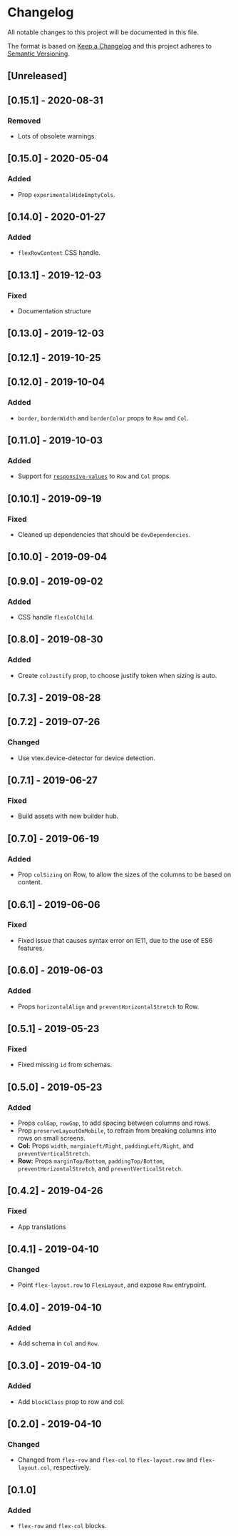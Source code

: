 # Changelog

All notable changes to this project will be documented in this file.

The format is based on [Keep a Changelog](http://keepachangelog.com/en/1.0.0/)
and this project adheres to [Semantic Versioning](http://semver.org/spec/v2.0.0.html).

## [Unreleased]

## [0.15.1] - 2020-08-31
### Removed
- Lots of obsolete warnings.

## [0.15.0] - 2020-05-04
### Added
- Prop `experimentalHideEmptyCols`.

## [0.14.0] - 2020-01-27
### Added
- `flexRowContent` CSS handle.

## [0.13.1] - 2019-12-03
### Fixed
- Documentation structure

## [0.13.0] - 2019-12-03

## [0.12.1] - 2019-10-25

## [0.12.0] - 2019-10-04
### Added
- `border`, `borderWidth` and `borderColor` props to `Row` and `Col`.

## [0.11.0] - 2019-10-03
### Added
- Support for [`responsive-values`](https://github.com/vtex-apps/responsive-values) to `Row` and `Col` props.

## [0.10.1] - 2019-09-19
### Fixed
- Cleaned up dependencies that should be `devDependencies`.

## [0.10.0] - 2019-09-04

## [0.9.0] - 2019-09-02
### Added
- CSS handle `flexColChild`.

## [0.8.0] - 2019-08-30
### Added
- Create `colJustify` prop, to choose justify token when sizing is auto.

## [0.7.3] - 2019-08-28

## [0.7.2] - 2019-07-26
### Changed
- Use vtex.device-detector for device detection.

## [0.7.1] - 2019-06-27
### Fixed
- Build assets with new builder hub.

## [0.7.0] - 2019-06-19
### Added
- Prop `colSizing` on Row, to allow the sizes of the columns to be based on content.

## [0.6.1] - 2019-06-06
### Fixed
- Fixed issue that causes syntax error on IE11, due to the use of ES6 features.

## [0.6.0] - 2019-06-03
### Added
- Props `horizontalAlign` and `preventHorizontalStretch` to Row.

## [0.5.1] - 2019-05-23
### Fixed
- Fixed missing `id` from schemas.

## [0.5.0] - 2019-05-23
### Added
- Props `colGap`, `rowGap`, to add spacing between columns and rows.
- Prop `preserveLayoutOnMobile`, to refrain from breaking columns into rows on small screens.
- **Col:** Props `width`, `marginLeft/Right`, `paddingLeft/Right`, and `preventVerticalStretch`.
- **Row:** Props `marginTop/Bottom`, `paddingTop/Bottom`, `preventHorizontalStretch`, and `preventVerticalStretch`.

## [0.4.2] - 2019-04-26

### Fixed
- App translations

## [0.4.1] - 2019-04-10
### Changed
- Point `flex-layout.row` to `FlexLayout`, and expose `Row` entrypoint.

## [0.4.0] - 2019-04-10
### Added
- Add schema in `Col` and `Row`.

## [0.3.0] - 2019-04-10
### Added
- Add `blockClass` prop to row and col.

## [0.2.0] - 2019-04-10
### Changed
- Changed from `flex-row` and `flex-col` to `flex-layout.row` and `flex-layout.col`, respectively.

## [0.1.0]
### Added
- `flex-row` and `flex-col` blocks.
